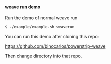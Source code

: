 #### weave run demo

Run the demo of normal weave run

```bash
$ ./example/example.sh weaverun
```

You can run this demo after cloning this repo:

https://github.com/binocarlos/powerstrip-weave

Then change directory into that repo.